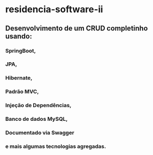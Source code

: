 # residencia-software-ii
 ## Desenvolvimento de um CRUD completinho usando: 
 ### SpringBoot, 
 ### JPA, 
 ### Hibernate, 
 ### Padrão MVC, 
 ### Injeção de Dependências, 
 ### Banco de dados MySQL, 
 ### Documentado via Swagger 
 ### e mais algumas tecnologias agregadas.
